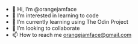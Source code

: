 - 👋 Hi, I’m @orangejamface
- 👀 I’m interested in learning to code
- 🌱 I’m currently learning using The Odin Project
- 💞️ I’m looking to collaborate
- 📫 How to reach me orangejamface@gmail.com

<!---
orangejamface/orangejamface is a ✨ special ✨ repository because its `README.md` (this file) appears on your GitHub profile.
You can click the Preview link to take a look at your changes.
--->

